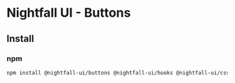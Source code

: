 # Nightfall UI - Buttons

## Install
### npm
```sh
npm install @nightfall-ui/buttons @nightfall-ui/hooks @nightfall-ui/css @nightfall-ui/theme styled-components @types/styled-components
```